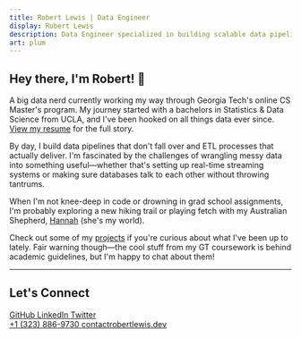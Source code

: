 ```yaml
---
title: Robert Lewis | Data Engineer
display: Robert Lewis
description: Data Engineer specialized in building scalable data pipelines, robust ETL processes, and cloud data architectures to transform raw data into actionable insights.
art: plum
---
```


## Hey there, I'm Robert! 👋

A big data nerd currently working my way through Georgia Tech's online CS Master's program. My journey started with a bachelors in Statistics & Data Science from UCLA, and I've been hooked on all things data ever since. [View my resume](/resume) for the full story.

By day, I build data pipelines that don't fall over and ETL processes that actually deliver. I'm fascinated by the challenges of wrangling messy data into something useful—whether that's setting up real-time streaming systems or making sure databases talk to each other without throwing tantrums.

When I'm not knee-deep in code or drowning in grad school assignments, I'm probably exploring a new hiking trail or playing fetch with my Australian Shepherd, [Hannah](/hannah) (she's my world).

Check out some of my [projects](/projects) if you're curious about what I've been up to lately. Fair warning though—the cool stuff from my GT coursework is behind academic guidelines, but I'm happy to chat about them!

---

## Let's Connect

<div class="mt-8 space-y-4">
  <div class="flex flex-wrap gap-4">
    <a href="https://github.com/robbylew" target="_blank" class="flex items-center px-3 py-1.5 bg-gray-100/50 dark:bg-gray-800/50 rounded-md hover:bg-gray-200 dark:hover:bg-gray-700 transition">
      <span class="text-lg mr-1.5 i-simple-icons-github"></span>
      <span>GitHub</span>
    </a>
    <a href="https://linkedin.com/in/robbylew" target="_blank" class="flex items-center px-3 py-1.5 bg-gray-100/50 dark:bg-gray-800/50 rounded-md hover:bg-gray-200 dark:hover:bg-gray-700 transition">
      <span class="text-lg mr-1.5 i-simple-icons-linkedin"></span>
      <span>LinkedIn</span>
    </a>
    <a href="https://x.com/roberthedev" target="_blank" class="flex items-center px-3 py-1.5 bg-gray-100/50 dark:bg-gray-800/50 rounded-md hover:bg-gray-200 dark:hover:bg-gray-700 transition">
      <span class="text-lg mr-1.5 i-ri-twitter-x-fill"></span>
      <span>Twitter</span>
    </a>
  </div>

  <div class="flex flex-col sm:flex-row gap-4 sm:items-center">
    <a href="tel:+1-323-886-9730" class="flex items-center group">
      <span class="bg-gray-100/50 dark:bg-gray-800/50 p-1.5 rounded-md group-hover:bg-gray-200 dark:group-hover:bg-gray-700 mr-2 transition">
        <span i-carbon-phone class="text-lg" />
      </span>
      <span font-mono>+1 (323) 886-9730</span>
    </a>
    <a href="mailto:contact@robertlewis.dev" class="flex items-center group">
      <span class="bg-gray-100/50 dark:bg-gray-800/50 p-1.5 rounded-md group-hover:bg-gray-200 dark:group-hover:bg-gray-700 mr-2 transition">
        <span i-carbon-email class="text-lg" />
      </span>
      <span font-mono>contact<span i-carbon-at/>robertlewis.dev</span>
    </a>
  </div>
</div>
